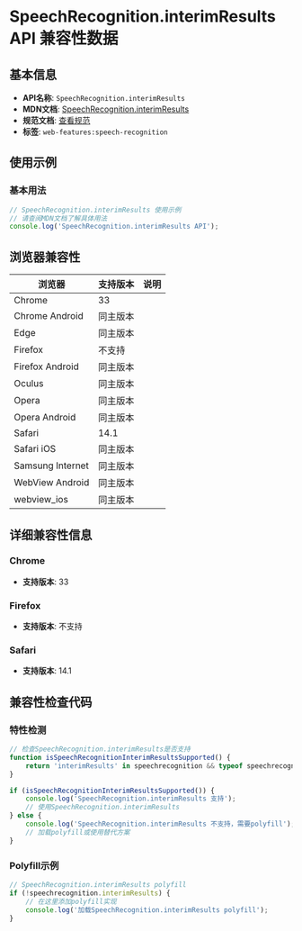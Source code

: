 # SpeechRecognition.interimResults API 兼容性数据

## 基本信息

- **API名称**: `SpeechRecognition.interimResults`
- **MDN文档**: [SpeechRecognition.interimResults](https://developer.mozilla.org/docs/Web/API/SpeechRecognition/interimResults)
- **规范文档**: [查看规范](https://webaudio.github.io/web-speech-api/#dom-speechrecognition-interimresults)
- **标签**: `web-features:speech-recognition`

## 使用示例

### 基本用法

```javascript
// SpeechRecognition.interimResults 使用示例
// 请查阅MDN文档了解具体用法
console.log('SpeechRecognition.interimResults API');
```

## 浏览器兼容性

| 浏览器 | 支持版本 | 说明 |
|--------|----------|------|
| Chrome | 33 |  |
| Chrome Android | 同主版本 |  |
| Edge | 同主版本 |  |
| Firefox | 不支持 |  |
| Firefox Android | 同主版本 |  |
| Oculus | 同主版本 |  |
| Opera | 同主版本 |  |
| Opera Android | 同主版本 |  |
| Safari | 14.1 |  |
| Safari iOS | 同主版本 |  |
| Samsung Internet | 同主版本 |  |
| WebView Android | 同主版本 |  |
| webview_ios | 同主版本 |  |

## 详细兼容性信息

### Chrome

- **支持版本**: 33

### Firefox

- **支持版本**: 不支持

### Safari

- **支持版本**: 14.1

## 兼容性检查代码

### 特性检测

```javascript
// 检查SpeechRecognition.interimResults是否支持
function isSpeechRecognitionInterimResultsSupported() {
    return 'interimResults' in speechrecognition && typeof speechrecognition.interimResults === 'function';
}

if (isSpeechRecognitionInterimResultsSupported()) {
    console.log('SpeechRecognition.interimResults 支持');
    // 使用SpeechRecognition.interimResults
} else {
    console.log('SpeechRecognition.interimResults 不支持，需要polyfill');
    // 加载polyfill或使用替代方案
}
```

### Polyfill示例

```javascript
// SpeechRecognition.interimResults polyfill
if (!speechrecognition.interimResults) {
    // 在这里添加polyfill实现
    console.log('加载SpeechRecognition.interimResults polyfill');
}
```

